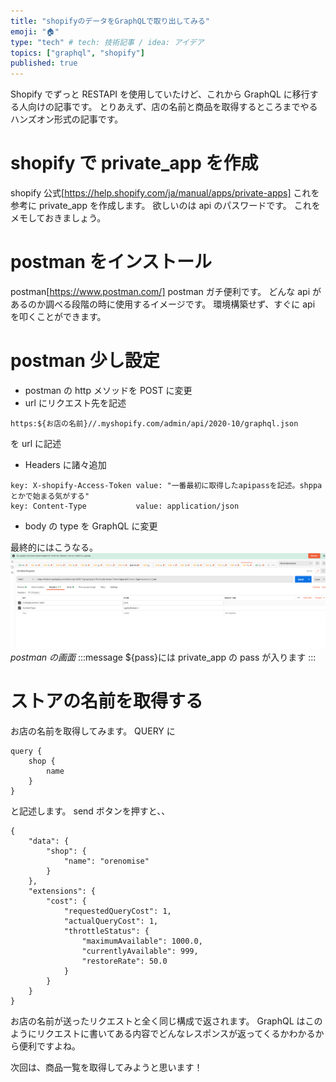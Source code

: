 ```yaml
---
title: "shopifyのデータをGraphQLで取り出してみる"
emoji: "🏠"
type: "tech" # tech: 技術記事 / idea: アイデア
topics: ["graphql", "shopify"]
published: true
---
```


Shopify でずっと RESTAPI を使用していたけど、これから GraphQL に移行する人向けの記事です。
とりあえず、店の名前と商品を取得するところまでやるハンズオン形式の記事です。

# shopify で private_app を作成

shopify 公式[https://help.shopify.com/ja/manual/apps/private-apps]
これを参考に private_app を作成します。
欲しいのは api のパスワードです。
これをメモしておきましょう。

# postman をインストール

postman[https://www.postman.com/]
postman
ガチ便利です。
どんな api があるのか調べる段階の時に使用するイメージです。
環境構築せず、すぐに api を叩くことができます。

# postman 少し設定

- postman の http メソッドを POST に変更
- url にリクエスト先を記述

```
https:${お店の名前}//.myshopify.com/admin/api/2020-10/graphql.json
```

を url に記述

- Headers に諸々追加

```
key: X-shopify-Access-Token value: "一番最初に取得したapipassを記述。shppaとかで始まる気がする"
key: Content-Type           value: application/json
```

- body の type を GraphQL に変更

最終的にはこうなる。
!["postmanの画面"](image_graph_final.png)
_postman の画面_
:::message
${pass}には private_app の pass が入ります
:::

# ストアの名前を取得する

お店の名前を取得してみます。
QUERY に

```
query {
    shop {
        name
    }
}
```

と記述します。
send ボタンを押すと、、

```
{
    "data": {
        "shop": {
            "name": "orenomise"
        }
    },
    "extensions": {
        "cost": {
            "requestedQueryCost": 1,
            "actualQueryCost": 1,
            "throttleStatus": {
                "maximumAvailable": 1000.0,
                "currentlyAvailable": 999,
                "restoreRate": 50.0
            }
        }
    }
}
```

お店の名前が送ったリクエストと全く同じ構成で返されます。
GraphQL はこのようにリクエストに書いてある内容でどんなレスポンスが返ってくるかわかるから便利ですよね。

次回は、商品一覧を取得してみようと思います！
